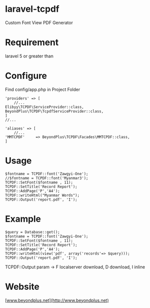 # laravel-tcpdf
Custom Font View PDF Generator

# Requirement
laravel 5 or greater than

# Configure

Find config/app.php in Project Folder
```
'providers' => [
    //...
Elibyy\TCPDF\ServiceProvider::class,
BeyondPlus\TCPDF\TcpdfServiceProvider::class,
]
//...

'aliases' => [
    //...
'MMTCPDF'     => BeyondPlus\TCPDF\Facades\MMTCPDF::class,
]
```
# Usage
```
$fontname = TCPDF::font('Zawgyi-One');
//$fontname = TCPDF::font('Myanmar3');
TCPDF::SetFont($fontname , 11);
TCPDF::SetTitle('Record Report');
TCPDF::AddPage('P','A4');
TCPDF::writeHtml("Myanmar Words");
TCPDF::Output('report.pdf', 'I');
```
# Example
```
$query = Database::get();
$fontname = TCPDF::font('Zawgyi-One');
TCPDF::SetFont($fontname , 11);
TCPDF::SetTitle('Record Report');
TCPDF::AddPage('P','A4');
TCPDF::writeHtml(view('pdf', array('records'=> $query)));
TCPDF::Output('report.pdf', 'I');
```

TCPDF::Output param  -> F localserver download, D download, I inline


# Website
[www.beyondplus.net](http://www.beyondplus.net)
